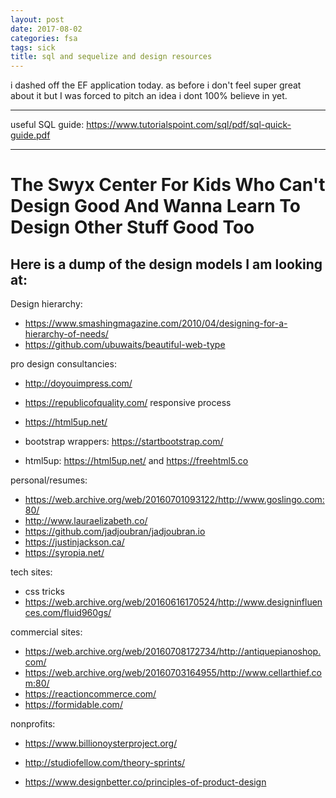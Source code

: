 ```yaml
---
layout: post
date: 2017-08-02
categories: fsa
tags: sick
title: sql and sequelize and design resources
---
```


i dashed off the EF application today. as before i don't feel super great about it but I was forced to pitch an idea i dont 100% believe in yet.

---

useful SQL guide: <https://www.tutorialspoint.com/sql/pdf/sql-quick-guide.pdf>

---

# The Swyx Center For Kids Who Can't Design Good And Wanna Learn To Design Other Stuff Good Too

## Here is a dump of the design models I am looking at:


Design hierarchy:

- <https://www.smashingmagazine.com/2010/04/designing-for-a-hierarchy-of-needs/>
- <https://github.com/ubuwaits/beautiful-web-type>

pro design consultancies:

- <http://doyouimpress.com/>
- <https://republicofquality.com/> responsive process
- <https://html5up.net/>

- bootstrap wrappers: <https://startbootstrap.com/>
- html5up: <https://html5up.net/> and <https://freehtml5.co>

personal/resumes:

- <https://web.archive.org/web/20160701093122/http://www.goslingo.com:80/>
- <http://www.lauraelizabeth.co/>
- <https://github.com/jadjoubran/jadjoubran.io>
- <https://justinjackson.ca/>
- <https://syropia.net/>

tech sites:

- css tricks
- <https://web.archive.org/web/20160616170524/http://www.designinfluences.com/fluid960gs/>

commercial sites:

- <https://web.archive.org/web/20160708172734/http://antiquepianoshop.com/>
- <https://web.archive.org/web/20160703164955/http://www.cellarthief.com:80/>
- <https://reactioncommerce.com/>
- <https://formidable.com/>

nonprofits:

- <https://www.billionoysterproject.org/>

- <http://studiofellow.com/theory-sprints/>

- <https://www.designbetter.co/principles-of-product-design>
